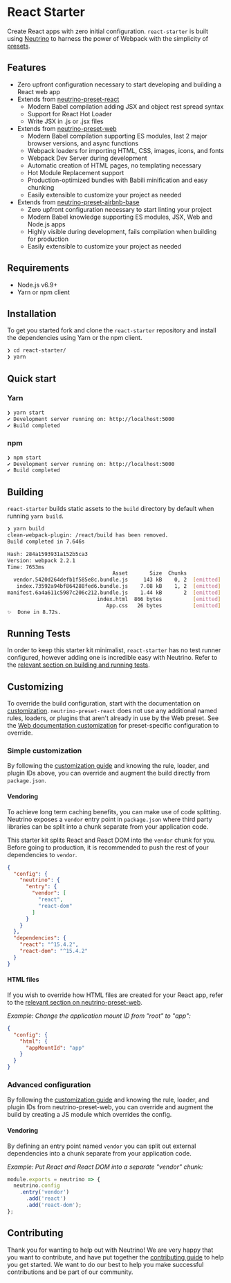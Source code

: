 # React Starter

Create React apps with zero initial configuration. `react-starter` is built using [Neutrino](https://github.com/mozilla-neutrino/neutrino-dev) to harness the power of Webpack with the simplicity of [presets](https://neutrino.js.org/presets/). 
 
## Features

- Zero upfront configuration necessary to start developing and building a React web app
- Extends from [neutrino-preset-react](https://neutrino.js.org/presets/neutrino-preset-react/)
  - Modern Babel compilation adding JSX and object rest spread syntax
  - Support for React Hot Loader
  - Write JSX in .js or .jsx files 
- Extends from [neutrino-preset-web](https://neutrino.js.org/presets/neutrino-preset-web/)
  - Modern Babel compilation supporting ES modules, last 2 major browser versions, and async functions
  - Webpack loaders for importing HTML, CSS, images, icons, and fonts
  - Webpack Dev Server during development
  - Automatic creation of HTML pages, no templating necessary
  - Hot Module Replacement support
  - Production-optimized bundles with Babili minification and easy chunking
  - Easily extensible to customize your project as needed
- Extends from [neutrino-preset-airbnb-base](https://neutrino.js.org/presets/neutrino-preset-airbnb-base/)
  - Zero upfront configuration necessary to start linting your project
  - Modern Babel knowledge supporting ES modules, JSX, Web and Node.js apps
  - Highly visible during development, fails compilation when building for production
  - Easily extensible to customize your project as needed

## Requirements

- Node.js v6.9+
- Yarn or npm client

## Installation

To get you started fork and clone the `react-starter` repository and install the dependencies using Yarn or the npm client.

```bash
❯ cd react-starter/
❯ yarn
```

## Quick start

### Yarn

```bash 
❯ yarn start
✔ Development server running on: http://localhost:5000
✔ Build completed
```

### npm
````bash
❯ npm start
✔ Development server running on: http://localhost:5000
✔ Build completed
````

## Building

`react-starter` builds static assets to the `build` directory by default when running `yarn build`.

```bash
❯ yarn build
clean-webpack-plugin: /react/build has been removed.
Build completed in 7.646s

Hash: 284a1593931a152b5ca3
Version: webpack 2.2.1
Time: 7653ms
                                  Asset       Size  Chunks             Chunk Names
  vendor.5420d264defb1f585e8c.bundle.js     143 kB    0, 2  [emitted]  vendor
   index.73592a94bf864288fed6.bundle.js    7.08 kB    1, 2  [emitted]  index
manifest.6a4a611c5987c206c212.bundle.js    1.44 kB       2  [emitted]  manifest
                             index.html  866 bytes          [emitted]
                                App.css   26 bytes          [emitted]
✨  Done in 8.72s.
```

## Running Tests

In order to keep this starter kit minimalist, `react-starter` has no test runner configured, however adding one is incredible easy with Neutrino. Refer to the [relevant section on building and running tests](https://neutrino.js.org/usage.html#building-and-running-tests). 

## Customizing

To override the build configuration, start with the documentation on [customization](https://neutrino.js.org/customization/). `neutrino-preset-react` does not use any additional named rules, loaders, or plugins that aren't already in use by the Web preset. See the [Web documentation customization](https://neutrino.js.org/presets/neutrino-preset-web/#customizing) for preset-specific configuration to override.

### Simple customization

By following the [customization guide](https://neutrino.js.org/customization/simple.html) and knowing the rule, loader, and plugin IDs above, you can override and augment the build directly from `package.json`.

#### Vendoring

To achieve long term caching benefits, you can make use of code splitting. Neutrino exposes a `vendor` entry point in `package.json` where third party libraries can be split into a chunk separate from your application code. 

This starter kit splits React and React DOM into the `vendor` chunk for you. Before going to production, it is recommended to push the rest of your dependencies to `vendor`.

````json
{
  "config": {
    "neutrino": {
      "entry": {
        "vendor": [
          "react",
          "react-dom"
        ]
      }
    }
  },
  "dependencies": {
    "react": "^15.4.2",
    "react-dom": "^15.4.2"
  }
}
````

#### HTML files

If you wish to override how HTML files are created for your React app, refer to the [relevant section on
neutrino-preset-web](https://neutrino.js.org/presets/neutrino-preset-web/#html-files).

_Example: Change the application mount ID from "root" to "app":_

```json
{
  "config": {
    "html": {
      "appMountId": "app"
    }
  }
}
```

### Advanced configuration

By following the [customization guide](https://neutrino.js.org/customization/advanced.html) and knowing the rule, loader, and plugin IDs from
neutrino-preset-web, you can override and augment the build by creating a JS module which overrides the config.

#### Vendoring

By defining an entry point named `vendor` you can split out external dependencies into a chunk separate
from your application code.

_Example: Put React and React DOM into a separate "vendor" chunk:_

```js
module.exports = neutrino => {
  neutrino.config
    .entry('vendor')
      .add('react')
      .add('react-dom');
};
```

## Contributing

Thank you for wanting to help out with Neutrino! We are very happy that you want to contribute, and have put together the [contributing guide](https://neutrino.js.org/contributing/#contributing) to help you get started. We want to do our best to help you make successful contributions and be part of our community.